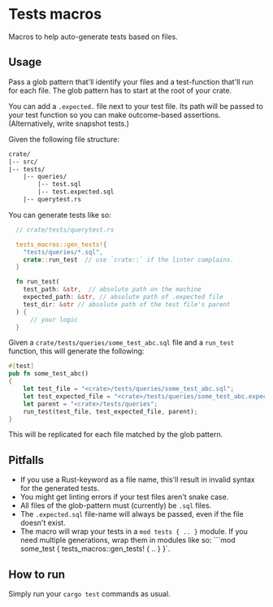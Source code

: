 # Tests macros

Macros to help auto-generate tests based on files.

## Usage

Pass a glob pattern that'll identify your files and a test-function that'll run for each file. The glob pattern has to start at the root of your crate.

You can add a `.expected.` file next to your test file. Its path will be passed to your test function so you can make outcome-based assertions. (Alternatively, write snapshot tests.)

Given the following file structure:

```txt
crate/
|-- src/
|-- tests/
    |-- queries/
        |-- test.sql
        |-- test.expected.sql
    |-- querytest.rs
```

You can generate tests like so:

```rust
  // crate/tests/querytest.rs

  tests_macros::gen_tests!{
    "tests/queries/*.sql",
    crate::run_test  // use `crate::` if the linter complains.
  }

  fn run_test(
    test_path: &str,  // absolute path on the machine
    expected_path: &str, // absolute path of .expected file
    test_dir: &str // absolute path of the test file's parent
  ) {
      // your logic
  }
```

Given a `crate/tests/queries/some_test_abc.sql` file and a `run_test` function, this will generate the following:

```rust
#[test]
pub fn some_test_abc()
{
    let test_file = "<crate>/tests/queries/some_test_abc.sql";
    let test_expected_file = "<crate>/tests/queries/some_test_abc.expected.sql";
    let parent = "<crate>/tests/queries";
    run_test(test_file, test_expected_file, parent);
}
```

This will be replicated for each file matched by the glob pattern.

## Pitfalls

- If you use a Rust-keyword as a file name, this'll result in invalid syntax for the generated tests.
- You might get linting errors if your test files aren't snake case.
- All files of the glob-pattern must (currently) be `.sql` files.
- The `.expected.sql` file-name will always be passed, even if the file doesn't exist.
- The macro will wrap your tests in a `mod tests { .. }` module. If you need multiple generations, wrap them in modules like so: ```mod some_test { tests_macros::gen_tests! { .. } }`.

## How to run

Simply run your `cargo test` commands as usual.
